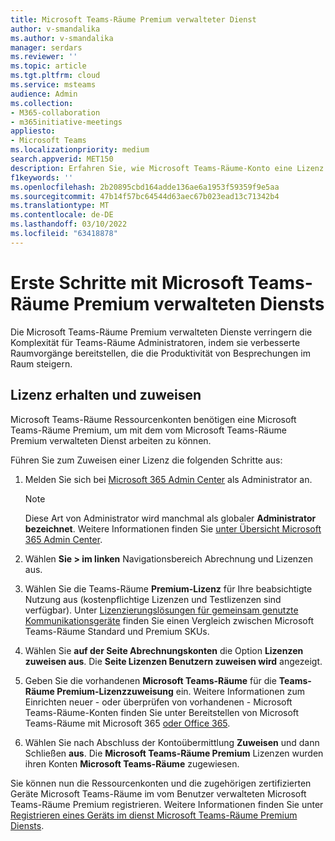 ```yaml
---
title: Microsoft Teams-Räume Premium verwalteter Dienst
author: v-smandalika
ms.author: v-smandalika
manager: serdars
ms.reviewer: ''
ms.topic: article
ms.tgt.pltfrm: cloud
ms.service: msteams
audience: Admin
ms.collection:
- M365-collaboration
- m365initiative-meetings
appliesto:
- Microsoft Teams
ms.localizationpriority: medium
search.appverid: MET150
description: Erfahren Sie, wie Microsoft Teams-Räume-Konto eine Lizenz für den Zugriff auf den Premium-verwalteten Microsoft Teams-Räume erhält.
f1keywords: ''
ms.openlocfilehash: 2b20895cbd164adde136ae6a1953f59359f9e5aa
ms.sourcegitcommit: 47b14f57bc64544d63aec67b023ead13c71342b4
ms.translationtype: MT
ms.contentlocale: de-DE
ms.lasthandoff: 03/10/2022
ms.locfileid: "63418878"
---
```

# <a name="getting-started-with-microsoft-teams-rooms-premium-managed-service"></a>Erste Schritte mit Microsoft Teams-Räume Premium verwalteten Diensts

Die Microsoft Teams-Räume Premium verwalteten Dienste verringern die Komplexität für Teams-Räume Administratoren, indem sie verbesserte Raumvorgänge bereitstellen, die die Produktivität von Besprechungen im Raum steigern.

## <a name="obtain-and-assign-a-license"></a>Lizenz erhalten und zuweisen

Microsoft Teams-Räume Ressourcenkonten benötigen eine Microsoft Teams-Räume Premium, um mit dem vom Microsoft Teams-Räume Premium verwalteten Dienst arbeiten zu können.

Führen Sie zum Zuweisen einer Lizenz die folgenden Schritte aus:

1. Melden Sie sich bei [Microsoft 365 Admin Center](https://admin.microsoft.com) als Administrator an.

    > [!NOTE]
    > Diese Art von Administrator wird manchmal als globaler **Administrator bezeichnet**. Weitere Informationen finden Sie [unter Übersicht Microsoft 365 Admin Center](/microsoft-365/business-video/admin-center-overview).

2. Wählen **Sie > im linken** Navigationsbereich Abrechnung und Lizenzen aus.
3. Wählen Sie die Teams-Räume **Premium-Lizenz** für Ihre beabsichtigte Nutzung aus (kostenpflichtige Lizenzen und Testlizenzen sind verfügbar). Unter [Lizenzierungslösungen für gemeinsam genutzte Kommunikationsgeräte](rooms-licensing.md) finden Sie einen Vergleich zwischen Microsoft Teams-Räume Standard und Premium SKUs.
4. Wählen Sie **auf der Seite Abrechnungskonten** die Option **Lizenzen zuweisen aus**. Die **Seite Lizenzen Benutzern zuweisen wird** angezeigt.
5. Geben Sie die vorhandenen **Microsoft Teams-Räume** für die **Teams-Räume Premium-Lizenzzuweisung** ein. Weitere Informationen zum Einrichten neuer - oder überprüfen von vorhandenen - Microsoft Teams-Räume-Konten finden Sie unter Bereitstellen von Microsoft Teams-Räume mit Microsoft 365 [oder Office 365](with-office-365.md).
6. Wählen Sie nach Abschluss der Kontoübermittlung **Zuweisen** und dann Schließen **aus**. Die **Microsoft Teams-Räume Premium** Lizenzen wurden ihren Konten **Microsoft Teams-Räume** zugewiesen.

Sie können nun die Ressourcenkonten und die zugehörigen zertifizierten Geräte Microsoft Teams-Räume im vom Benutzer verwalteten Microsoft Teams-Räume Premium registrieren. Weitere Informationen finden Sie unter [Registrieren eines Geräts im dienst Microsoft Teams-Räume Premium Diensts](enrolling-mtrp-managed-service.md).
